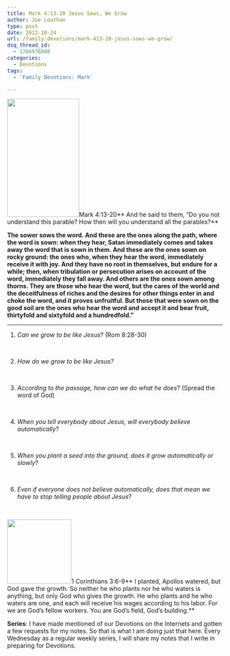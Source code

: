 ```yaml
---
title: Mark 4:13-20 Jesus Sows, We Grow
author: Joe Louthan
type: post
date: 2012-10-24
url: /family-devotions/mark-413-20-jesus-sows-we-grow/
dsq_thread_id:
  - 1766976888
categories:
  - Devotions
tags:
  - 'Family Devotions: Mark'

---
```

[<img class="alignright size-full wp-image-741" title="sower-icon" alt="" src="https://i2.wp.com/theologic.us/wp-content/uploads/2012/09/sower-icon.jpg?resize=168%2C276" width="168" height="276" data-recalc-dims="1" />][1]Mark 4:13-20** And he said to them, “Do you not understand this parable? How then will you understand all the parables?** 

 **The sower sows the word. And these are the ones along the path, where the word is sown: when they hear, Satan immediately comes and takes away the word that is sown in them. And these are the ones sown on rocky ground: the ones who, when they hear the word, immediately receive it with joy. And they have no root in themselves, but endure for a while; then, when tribulation or persecution arises on account of the word, immediately they fall away. And others are the ones sown among thorns. They are those who hear the word, but the cares of the world and the deceitfulness of riches and the desires for other things enter in and choke the word, and it proves unfruitful. But those that were sown on the good soil are the ones who hear the word and accept it and bear fruit, thirtyfold and sixtyfold and a hundredfold.&#8221;**

****
  
1. _Can we grow to be like Jesus_? (Rom 8:28-30)

&nbsp;

2. _How do we grow to be like Jesus?_

&nbsp;

3. _According to the passage, how can we do what he does_? (Spread the word of God)

&nbsp;

4. _When you tell everybody about Jesus, will everybody believe automatically_?

&nbsp;

5. _When you plant a seed into the ground, does it grow automatically or slowly_?

&nbsp;

6. _Even if everyone does not believe automatically, does that mean we have to stop telling people about Jesus_?

&nbsp;

[<img class="alignright size-thumbnail wp-image-1089" title="PaulApollos" alt="" src="https://i2.wp.com/theologic.us/wp-content/uploads/2012/10/PaulApollos.jpg?resize=150%2C150" width="150" height="150" srcset="https://i2.wp.com/theologic.us/wp-content/uploads/2012/10/PaulApollos.jpg?resize=150%2C150 150w, https://i2.wp.com/theologic.us/wp-content/uploads/2012/10/PaulApollos.jpg?zoom=2&resize=150%2C150 300w" sizes="(max-width: 150px) 100vw, 150px" data-recalc-dims="1" />][2]1 Corinthians 3:6-9** I planted, Apollos watered, but God gave the growth. So neither he who plants nor he who waters is anything, but only God who gives the growth. He who plants and he who waters are one, and each will receive his wages according to his labor. For we are God&#8217;s fellow workers. You are God&#8217;s field, God&#8217;s building.**

**Series**: I have made mentioned of our Devotions on the Internets and gotten a few requests for my notes. So that is what I am doing just that here. Every Wednesday as a regular weekly series, I will share my notes that I write in preparing for Devotions.

 [1]: https://i2.wp.com/theologic.us/wp-content/uploads/2012/09/sower-icon.jpg
 [2]: https://i2.wp.com/theologic.us/wp-content/uploads/2012/10/PaulApollos.jpg